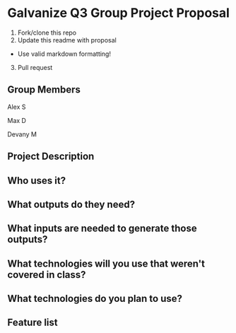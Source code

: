 # Galvanize Q3 Group Project Proposal

1. Fork/clone this repo
2. Update this readme with proposal
  * Use valid markdown formatting!
3. Pull request

## Group Members
Alex S

Max D

Devany M


## Project Description


## Who uses it?


## What outputs do they need?


## What inputs are needed to generate those outputs?


## What technologies will you use that weren't covered in class?


## What technologies do you plan to use?


## Feature list
